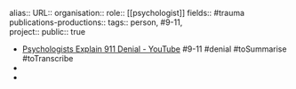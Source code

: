 alias::
URL::
organisation::
role:: [[psychologist]] 
fields:: #trauma 
publications-productions:: 
tags:: person, #9-11,  
project::
public:: true

- [Psychologists Explain 911 Denial - YouTube](https://www.youtube.com/watch?v=pGbEJ3pXwWM) #9-11 #denial #toSummarise #toTranscribe
-
-